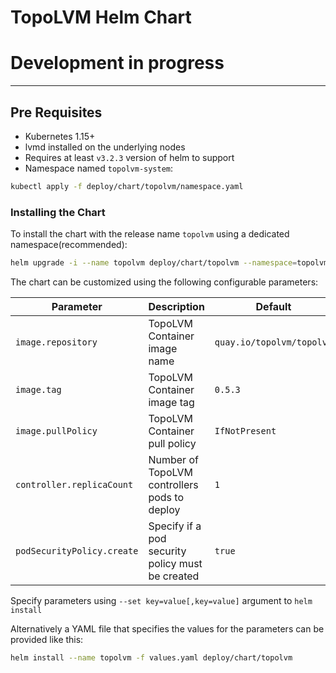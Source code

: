 # TopoLVM Helm Chart

# Development in progress

----------------------------------------

## Pre Requisites
* Kubernetes 1.15+
* lvmd installed on the underlying nodes
* Requires at least `v3.2.3` version of helm to support
* Namespace named `topolvm-system`:

```sh
kubectl apply -f deploy/chart/topolvm/namespace.yaml
```

### Installing the Chart
To install the chart with the release name `topolvm` using a dedicated namespace(recommended):

```sh
helm upgrade -i --name topolvm deploy/chart/topolvm --namespace=topolvm-system
```

The chart can be customized using the following configurable parameters:

| Parameter                       | Description                                                                                         | Default                      |
| ------------------------------- | ----------------------------------------------------------------------------------------------------| -----------------------------|
| `image.repository`              | TopoLVM Container image name                                                                        | `quay.io/topolvm/topolvm`    |
| `image.tag`                     | TopoLVM Container image tag                                                                         | `0.5.3`                      |
| `image.pullPolicy`              | TopoLVM Container pull policy                                                                       | `IfNotPresent`               |
| `controller.replicaCount`       | Number of TopoLVM controllers pods to deploy                                                        | `1`                          |
| `podSecurityPolicy.create`      | Specify if a pod security policy must be created                                                    | `true`                       |

Specify parameters using `--set key=value[,key=value]` argument to `helm install`

Alternatively a YAML file that specifies the values for the parameters can be provided like this:

```sh
helm install --name topolvm -f values.yaml deploy/chart/topolvm
```

